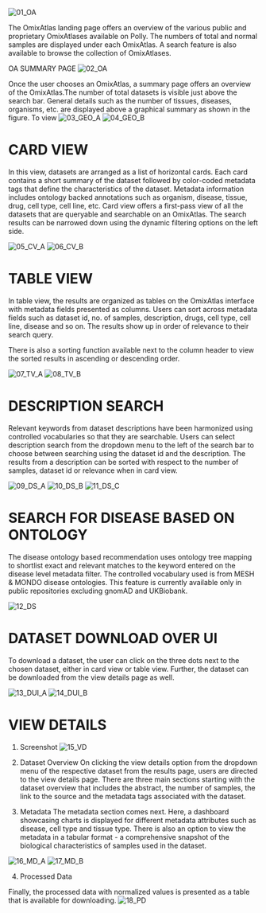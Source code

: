 ![01_OA](../img/OmixAtlas-Images/01_OA_landing_page.png)

The OmixAtlas landing page offers an overview of the various public and proprietary OmixAtlases available on Polly. The numbers of total and normal samples are displayed under each OmixAtlas. A search feature is also available to browse the collection of OmixAtlases.

OA SUMMARY PAGE
![02_OA](../img/OmixAtlas-Images/02_OA_summary_page.png)

Once the user chooses an OmixAtlas, a summary page offers an overview of the OmixAtlas.The number of total datasets is visible just above the search bar. General details such as the number of tissues, diseases, organisms, etc. are displayed above a graphical summary as shown in the figure. To view 
![03_GEO_A](../img/OmixAtlas-Images/03_GEO_omixatlas_summary_a.png)
![04_GEO_B](../img/OmixAtlas-Images/04_GEO_omixatlas_summary_b.png)


# CARD VIEW
In this view, datasets are arranged as a list of horizontal cards. Each card contains a short summary of the dataset followed by color-coded metadata tags that define the characteristics of the dataset. Metadata information includes ontology backed annotations such as organism, disease, tissue, drug, cell type, cell line, etc.
Card view offers a first-pass view of all the datasets that are queryable and searchable on an OmixAtlas. The search results can be narrowed down using the dynamic filtering options on the left side.

![05_CV_A](../img/OmixAtlas-Images/05_Card_view_a.png)
![06_CV_B](../img/OmixAtlas-Images/06_Card_view_b.png)


# TABLE VIEW
In table view, the results are organized as tables on the OmixAtlas interface with metadata fields presented as columns. Users can sort across metadata fields such as dataset id, no. of samples, description, drugs, cell type, cell line, disease and so on. The results show up in order of relevance to their search query.

There is also a sorting function available next to the column header to view the sorted results in ascending or descending order. 

![07_TV_A](../img/OmixAtlas-Images/07_Table_view_a.png)
![08_TV_B](../img/OmixAtlas-Images/08_Table_view_b.png)


# DESCRIPTION SEARCH
Relevant keywords from dataset descriptions have been harmonized using controlled vocabularies so that they are searchable. Users can select description search from the dropdown menu to the left of the search bar to choose between searching using the dataset id and the description. The results from a description can be sorted with respect to the number of samples, dataset id or relevance when in card view. 

![09_DS_A](../img/OmixAtlas-Images/09_Description_search_a.png)
![10_DS_B](../img/OmixAtlas-Images/10_Description_search_b.png)
![11_DS_C](../img/OmixAtlas-Images/11_Description_search_c.png)


# SEARCH FOR DISEASE BASED ON ONTOLOGY
The disease ontology based recommendation uses ontology tree mapping to shortlist exact and relevant matches to the keyword entered on the disease level metadata filter. The controlled vocabulary used is from MESH & MONDO disease ontologies.
This feature is currently available only in public repositories excluding gnomAD and UKBiobank.

![12_DS](../img/OmixAtlas-Images/12_Disease_search.png)

# DATASET DOWNLOAD OVER UI
To download a dataset, the user can click on the three dots next to the chosen dataset, either in card view or table view. Further, the dataset can be downloaded from the view details page as well.

![13_DUI_A](../img/OmixAtlas-Images/13_Dataset_UI_a.png)
![14_DUI_B](../img/OmixAtlas-Images/14_Dataset_UI_b.png)

# VIEW DETAILS
1. Screenshot
![15_VD](../img/OmixAtlas-Images/15_View_details.png)


2. Dataset Overview
On clicking the view details option from the dropdown menu of the respective dataset from the results page, users are directed to the view details page. There are three main sections starting with the dataset overview that includes the abstract, the number of samples, the link to the source and the metadata tags associated with the dataset.
 
3. Metadata
The metadata section comes next. Here, a dashboard showcasing charts is displayed for different metadata attributes such as disease, cell type and tissue type. There is also an option to view the metadata in a tabular format - a comprehensive snapshot of the biological characteristics of samples used in the dataset. 
 
![16_MD_A](../img/OmixAtlas-Images/16_Metadata_a.png)
![17_MD_B](../img/OmixAtlas-Images/17_Metadata_b.png)


4. Processed Data

Finally, the processed data with normalized values is presented as a table that is available for downloading. 
![18_PD](../img/OmixAtlas-Images/18_Processed_data.png)
